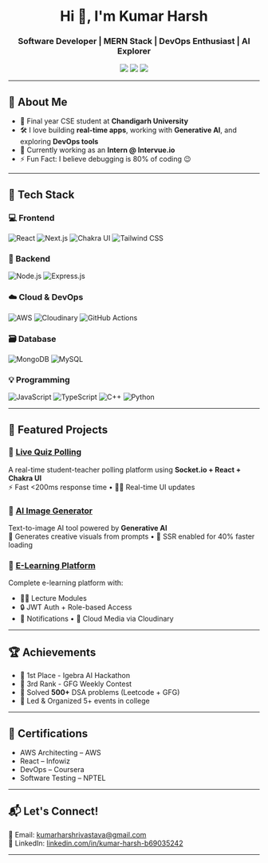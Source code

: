 <h1 align="center">Hi 👋, I'm Kumar Harsh</h1>
<h3 align="center">Software Developer | MERN Stack | DevOps Enthusiast | AI Explorer</h3>

<p align="center">
  <a href="https://linkedin.com/in/kumar-harsh-b69035242"><img src="https://img.shields.io/badge/LinkedIn-blue?style=flat-square&logo=linkedin" /></a>
  <a href="mailto:kumarharshrivastava@gmail.com"><img src="https://img.shields.io/badge/Gmail-red?style=flat-square&logo=gmail&logoColor=white" /></a>
  <a href="https://github.com/haRsh-cse-rgb"><img src="https://img.shields.io/github/followers/haRsh-cse-rgb?style=social" /></a>
</p>

---

## 🚀 About Me

- 🧠 Final year CSE student at **Chandigarh University**
- 🛠️ I love building **real-time apps**, working with **Generative AI**, and exploring **DevOps tools**
- 🔭 Currently working as an **Intern @ Intervue.io**
- ⚡ Fun Fact: I believe debugging is 80% of coding 😉

---

## 🧰 Tech Stack

### 💻 Frontend
![React](https://img.shields.io/badge/React-20232A?style=flat-square&logo=react)
![Next.js](https://img.shields.io/badge/Next.js-black?style=flat-square&logo=next.js)
![Chakra UI](https://img.shields.io/badge/ChakraUI-319795?style=flat-square&logo=chakra-ui)
![Tailwind CSS](https://img.shields.io/badge/TailwindCSS-38B2AC?style=flat-square&logo=tailwind-css)

### 🧩 Backend
![Node.js](https://img.shields.io/badge/Node.js-339933?style=flat-square&logo=nodedotjs)
![Express.js](https://img.shields.io/badge/Express.js-000000?style=flat-square&logo=express)

### ☁️ Cloud & DevOps
![AWS](https://img.shields.io/badge/AWS-232F3E?style=flat-square&logo=amazonaws)
![Cloudinary](https://img.shields.io/badge/Cloudinary-blue?style=flat-square&logo=cloudinary)
![GitHub Actions](https://img.shields.io/badge/GitHub_Actions-2088FF?style=flat-square&logo=github-actions)

### 🗃️ Database
![MongoDB](https://img.shields.io/badge/MongoDB-4EA94B?style=flat-square&logo=mongodb)
![MySQL](https://img.shields.io/badge/MySQL-4479A1?style=flat-square&logo=mysql)

### 💡 Programming
![JavaScript](https://img.shields.io/badge/JavaScript-F7DF1E?style=flat-square&logo=javascript)
![TypeScript](https://img.shields.io/badge/TypeScript-3178C6?style=flat-square&logo=typescript)
![C++](https://img.shields.io/badge/C++-00599C?style=flat-square&logo=c%2B%2B)
![Python](https://img.shields.io/badge/Python-3776AB?style=flat-square&logo=python)

---

## 💼 Featured Projects

### 🔹 [Live Quiz Polling](https://livepolling.vercel.app/)
A real-time student-teacher polling platform using **Socket.io + React + Chakra UI**  
⚡ Fast <200ms response time • 👨‍🏫 Real-time UI updates

### 🔹 [AI Image Generator](https://imaginai.vercel.app/)
Text-to-image AI tool powered by **Generative AI**  
🎨 Generates creative visuals from prompts • 🧠 SSR enabled for 40% faster loading

### 🔹 [E-Learning Platform](https://ilearn-drab.vercel.app/)
Complete e-learning platform with:
- 👩‍🏫 Lecture Modules
- 🔒 JWT Auth + Role-based Access
- 📡 Notifications • 🎥 Cloud Media via Cloudinary

---

## 🏆 Achievements

- 🥇 1st Place - Igebra AI Hackathon
- 🥉 3rd Rank - GFG Weekly Contest
- 🧩 Solved **500+** DSA problems (Leetcode + GFG)
- 📅 Led & Organized 5+ events in college

---

<!--## 📈 GitHub Stats

<p align="center">
  <img src="https://github-readme-stats.vercel.app/api?username=haRsh-cse-rgb&show_icons=true&theme=tokyonight" width="49.5%" />
  <img src="https://streak-stats.demolab.com/?user=haRsh-cse-rgb&theme=tokyonight" width="49.5%" />
</p>
<p align="center">
  <img src="https://github-readme-stats.vercel.app/api/top-langs/?username=haRsh-cse-rgb&layout=compact&theme=tokyonight" />
</p>

--- -->

## 📜 Certifications

- AWS Architecting – AWS
- React – Infowiz
- DevOps – Coursera
- Software Testing – NPTEL

---

## 📬 Let's Connect!

📧 Email: [kumarharshrivastava@gmail.com](mailto:kumarharshrivastava@gmail.com)  
🔗 LinkedIn: [linkedin.com/in/kumar-harsh-b69035242](https://linkedin.com/in/kumar-harsh-b69035242)

---



